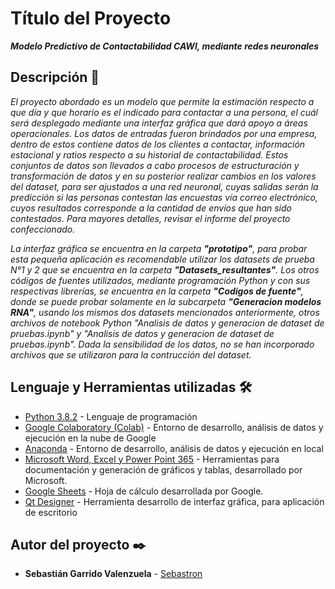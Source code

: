 # Título del Proyecto

**_Modelo Predictivo de Contactabilidad CAWI, mediante redes neuronales_**

## Descripción 🚀

_El proyecto abordado es un modelo que permite la estimación respecto a que día y que horario es el indicado para contactar a una persona, el cuál será desplegado mediante una interfaz gráfica que dará apoyo a áreas operacionales. Los datos de entradas fueron brindados por una empresa, dentro de estos contiene datos de los clientes a contactar, información estacional y ratios respecto a su historial de contactabilidad. Estos conjuntos de datos son llevados a cabo procesos de estructuración y transformación de datos y en su posterior realizar cambios en los valores del dataset, para ser ajustados a una red neuronal, cuyas salidas serán la predicción si las personas contestan las encuestas vía correo electrónico, cuyos resultados corresponde a la cantidad de envíos que han sido contestados. Para mayores detalles, revisar el informe del proyecto confeccionado._

_La interfaz gráfica se encuentra en la carpeta **"prototipo"**, para probar esta pequeña aplicación es recomendable utilizar los datasets de prueba N°1 y 2 que se encuentra en la carpeta **"Datasets_resultantes"**. Los otros códigos de fuentes utilizados, mediante programación Python y con sus respectivas librerías, se encuentra en la carpeta **"Codigos de fuente"**, donde se puede probar solamente en la subcarpeta **"Generacion modelos RNA"**, usando los mismos dos datasets mencionados anteriormente, otros archivos de notebook Python "Analisis de datos y generacion de dataset de pruebas.ipynb" y "Analisis de datos y generacion de dataset de pruebas.ipynb". Dada la sensibilidad de los datos, no se han incorporado archivos que se utilizaron para la contrucción del dataset._

## Lenguaje y Herramientas utilizadas 🛠️

* [Python 3.8.2](https://www.python.org/) - Lenguaje de programación
* [Google Colaboratory (Colab)](https://colab.research.google.com/) - Entorno de desarrollo, análisis de datos y ejecución en la nube de Google
* [Anaconda](https://www.anaconda.com/products/individual) - Entorno de desarrollo, análisis de datos y ejecución en local 
* [Microsoft Word, Excel y Power Point 365](https://www.office.com/) - Herramientas para documentación y generación de gráficos y tablas, desarrollado por Microsoft.
* [Google Sheets](https://www.google.com/intl/es-419_cl/sheets/about/) - Hoja de cálculo desarrollada por Google.
* [Qt Designer](https://build-system.fman.io/qt-designer-download) - Herramienta desarrollo de interfaz gráfica, para aplicación de escritorio


## Autor del proyecto ✒️

* **Sebastián Garrido Valenzuela** - [Sebastron](https://github.com/Sebastron)

